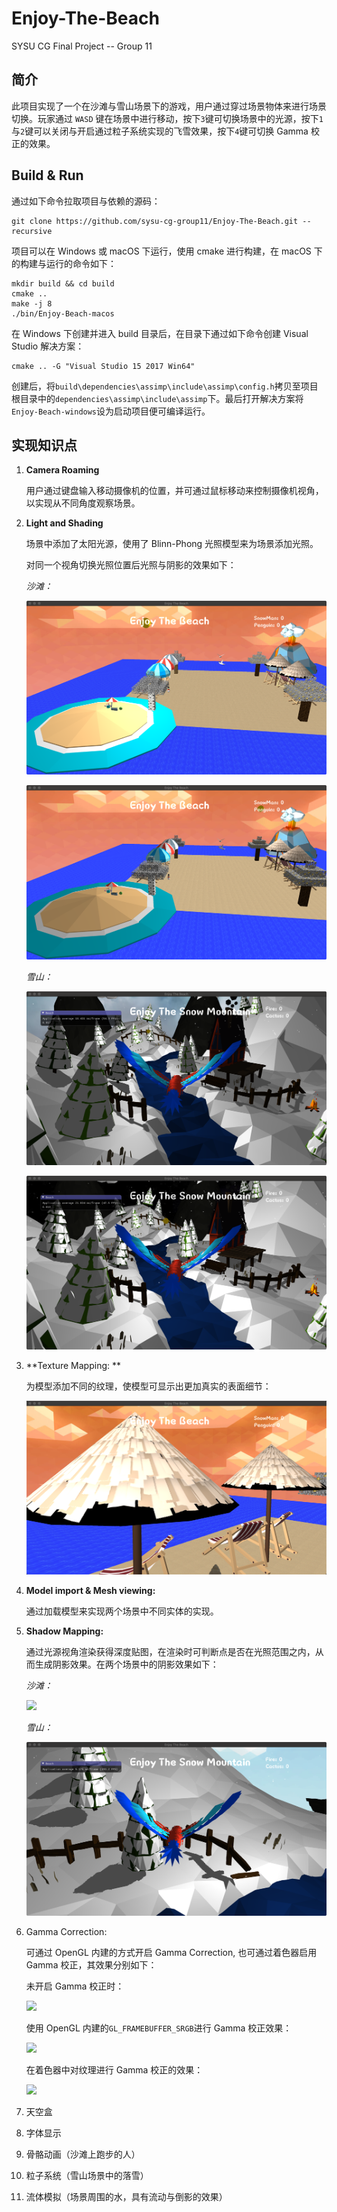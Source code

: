# Enjoy-The-Beach
SYSU CG Final Project -- Group 11

## 简介

此项目实现了一个在沙滩与雪山场景下的游戏，用户通过穿过场景物体来进行场景切换。玩家通过 `WASD` 键在场景中进行移动，按下`3`键可切换场景中的光源，按下`1`与`2`键可以关闭与开启通过粒子系统实现的飞雪效果，按下`4`键可切换 Gamma 校正的效果。

## Build & Run

通过如下命令拉取项目与依赖的源码：

```shell
git clone https://github.com/sysu-cg-group11/Enjoy-The-Beach.git --recursive
```

项目可以在 Windows 或 macOS 下运行，使用 cmake 进行构建，在 macOS 下的构建与运行的命令如下：

```shell
mkdir build && cd build
cmake ..
make -j 8
./bin/Enjoy-Beach-macos
```

在 Windows 下创建并进入 build 目录后，在目录下通过如下命令创建 Visual Studio 解决方案：

```shell
cmake .. -G "Visual Studio 15 2017 Win64"
```

创建后，将`build\dependencies\assimp\include\assimp\config.h`拷贝至项目根目录中的`dependencies\assimp\include\assimp`下。最后打开解决方案将`Enjoy-Beach-windows`设为启动项目便可编译运行。

## 实现知识点

1. **Camera Roaming**

   用户通过键盘输入移动摄像机的位置，并可通过鼠标移动来控制摄像机视角，以实现从不同角度观察场景。

2. **Light and Shading**

   场景中添加了太阳光源，使用了 Blinn-Phong 光照模型来为场景添加光照。

   对同一个视角切换光照位置后光照与阴影的效果如下：

   *沙滩：*

   ![](images/light-1.png)

   ![](images/light-2.png)

   *雪山：*

   ![](images/light-3.png)

   ![](images/light-4.png)

3. **Texture Mapping: **

   为模型添加不同的纹理，使模型可显示出更加真实的表面细节：

   ![](images/texture-1.png)

4. **Model import & Mesh viewing:**

   通过加载模型来实现两个场景中不同实体的实现。

5. **Shadow Mapping:**

   通过光源视角渲染获得深度贴图，在渲染时可判断点是否在光照范围之内，从而生成阴影效果。在两个场景中的阴影效果如下：

   *沙滩：*

   ![](images/shadow-1.png)

   *雪山：*

   ![](images/shadow-2.png)

6. Gamma Correction: 

   可通过 OpenGL 内建的方式开启 Gamma Correction, 也可通过着色器启用 Gamma 校正，其效果分别如下：

   未开启 Gamma 校正时：

   ![](images/no-gamma.png)

   使用 OpenGL 内建的`GL_FRAMEBUFFER_SRGB`进行 Gamma 校正效果：

   ![](images/gl-gamma.png)

   在着色器中对纹理进行 Gamma 校正的效果：

   ![](images/shader-gamma.png)

7. 天空盒

8. 字体显示

9. 骨骼动画（沙滩上跑步的人）

10. 粒子系统（雪山场景中的落雪）

11. 流体模拟（场景周围的水，具有流动与倒影的效果）

    